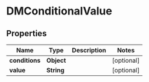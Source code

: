 

# DMConditionalValue



## Properties

| Name | Type | Description | Notes |
|------------ | ------------- | ------------- | -------------|
|**conditions** | **Object** |  |  [optional] |
|**value** | **String** |  |  [optional] |



